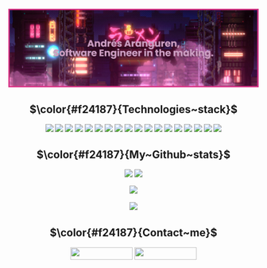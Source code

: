 
<!-- [![Andres' GitHub stats](https://github-readme-stats.vercel.app/api?username=afarangurens&hide=prs&count_private=true&show_icons=true&theme=radical)](https://github.com/afarangurens/github-readme-stats)

[![Top Langs](https://github-readme-stats.vercel.app/api/top-langs/?username=afarangurens&langs_count=5&layout=compact)](https://github.com/afarangurens/github-readme-stats)
-->
<p align="center">
	<img src="https://github.com/afarangurens/afarangurens/blob/main/Banner/banner.png">
	<!-- Background image taken from: https://www.artstation.com/artwork/5XeK8z -->
</p>


<h2 align="center"> $\color{#f24187}{Technologies~stack}$ </h2>
<p align="center">
	<img src="https://img.shields.io/badge/-Python-f24187?style=flat-square&logo=python"/>
	<img src="https://img.shields.io/badge/-Django-f24187?style=flat-square&logo=django"/>
	<img src="https://img.shields.io/badge/-JavaScript-f24187?style=flat-square&logo=javascript"/>
	<img src="https://img.shields.io/badge/-ReactJS-f24187?style=flat-square&logo=react"/>
	<img src="https://img.shields.io/badge/-Java-f24187?style=flat-square&logo=java"/>
	<img src="https://img.shields.io/badge/-SpringBoot-f24187?style=flat-square&logo=springboot"/>
	<img src="https://img.shields.io/badge/-HTML5-f24187?style=flat-square&logo=html5&logoColor=white"/>
	<img src="https://img.shields.io/badge/-CSS3-f24187?style=flat-square&logo=css3"/>
	<img src="https://img.shields.io/badge/-Bootstrap-f24187?style=flat-square&logo=bootstrap"/>
	<img src="https://img.shields.io/badge/-AWS-f24187?style=flat-square&logo=amazon-aws"/>
	<img src="https://img.shields.io/badge/-MongoDB-f24187?style=flat-square&logo=mongodb"/>
	<img src="https://img.shields.io/badge/-MySQL-f24187?style=flat-square&logo=mysql"/>
	<img src="https://img.shields.io/badge/-PostgreSQL-f24187?style=flat-square&logo=postgresql"/>
	<img src="https://img.shields.io/badge/-Git-f24187?style=flat-square&logo=git"/>
	<img src="https://img.shields.io/badge/-GitHub-f24187?style=flat-square&logo=github"/>
	<img src="https://img.shields.io/badge/-Postman-f24187?style=flat-square&logo=postman"/>
	<img src="https://img.shields.io/badge/-Trello-f24187?style=flat-square&logo=trello"/>
	<img src="https://img.shields.io/badge/-Slack-f24187?style=flat-square&logo=slack"/>
</p>



<h2 align="center"> $\color{#f24187}{My~Github~stats}$ </h2>
<p align="center">
	<img src="https://github-readme-stats.vercel.app/api?username=afarangurens&hide=prs&count_private=true&show_icons=true&theme=radical">
	<img src="https://github-readme-stats.vercel.app/api/top-langs/?username=afarangurens&langs_count=10&theme=radical&hide=css,powershell,cython,ANTLR,html,vue,Jupyter%20Notebook">
</p>
<p align="center">
	<img src="https://github-readme-streak-stats.herokuapp.com/?user=afarangurens&show_icons=true&locale=en&layout=compact&theme=radical&line_height=0"/>
</p> 
<p align="center">
	<img src="https://activity-graph.herokuapp.com/graph?username=afarangurens&theme=redical">
</p> 


<h2 align="center"> $\color{#f24187}{Contact~me}$ </h2>
<p align="center">
	<a href="mailto: afarangurens@unal.edu.co" target="blank"><img align="center" src="https://img.shields.io/badge/-afarangurens-c14438?style=flat-square&logo=Gmail&logoColor=white&link=mailto:afarangurens@unal.edu.co" alt="" height="25" width="125" /></a>
	<a href="https://www.linkedin.com/in/andres-aranguren-silva/" target="blank"><img align="center" src="https://img.shields.io/badge/-afarangurens-blue?style=flat-square&logo=Linkedin&logoColor=white&link=https://www.linkedin.com/in/andres-aranguren-silva" alt="" height="25" width="125" /></a>
</p>
